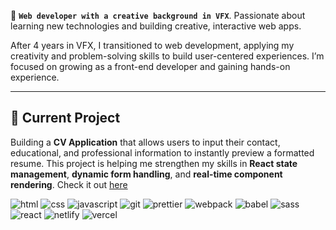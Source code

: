 👋 **`Web developer with a creative background in VFX`**. Passionate about learning new technologies and building creative, interactive web apps.

After 4 years in VFX, I transitioned to web development, applying my creativity and problem-solving skills to build user-centered experiences. I’m focused on growing as a front-end developer and gaining hands-on experience.

<hr>

## 🔭 Current Project

Building a **CV Application** that allows users to input their contact, educational, and professional information to instantly preview a formatted resume. This project is helping me strengthen my skills in **React state management**, **dynamic form handling**, and **real-time component rendering**.
Check it out [here](https://github.com/chajoy/cv-application)

<div>
  <img alt="html" src="https://img.shields.io/badge/HTML5-black?style=for-the-badge&logo=html5&logoColor=black&labelColor=%23E34F26&color=%23E34F26">
  <img alt="css" src="https://img.shields.io/badge/CSS-black?style=for-the-badge&logo=csswizardry&logoColor=black&labelColor=%23F43059&color=%23F43059">
  <img alt="javascript" src="https://img.shields.io/badge/Javascript-black?style=for-the-badge&logo=javascript&logoColor=black&labelColor=%23F7DF1E&color=%23F7DF1E">
  <img alt="git" src="https://img.shields.io/badge/git-black?style=for-the-badge&logo=git&logoColor=black&labelColor=%23F05032&color=%23F05032">
  <img alt="prettier" src="https://img.shields.io/badge/prettier-black?style=for-the-badge&logo=prettier&logoColor=black&labelColor=%23F7B93E&color=%23F7B93E">
  <img alt="webpack" src="https://img.shields.io/badge/webpack-black?style=for-the-badge&logo=webpack&logoColor=black&labelColor=%238DD6F9&color=%238DD6F9">
  <img alt="babel" src="https://img.shields.io/badge/babel-black?style=for-the-badge&logo=babel&logoColor=black&labelColor=%23F9DC3E&color=%23F9DC3E">
  <img alt="sass" src="https://img.shields.io/badge/sass-black?style=for-the-badge&logo=sass&logoColor=black&labelColor=%23CC6699&color=%23CC6699">
  <img alt="react" src="https://img.shields.io/badge/react-black?style=for-the-badge&logo=react&logoColor=black&labelColor=%2361DAFB&color=%2361DAFB">
  <img alt="netlify" src="https://img.shields.io/badge/netlify-black?style=for-the-badge&logo=netlify&logoColor=black&labelColor=%2300C7B7&color=%2300C7B7">
  <img alt="vercel" src="https://img.shields.io/badge/vercel-black?style=for-the-badge&logo=vercel&logoColor=white&labelColor=%23000000&color=%23000000">
</div>






